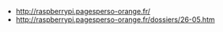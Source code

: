 - http://raspberrypi.pagesperso-orange.fr/
- http://raspberrypi.pagesperso-orange.fr/dossiers/26-05.htm
